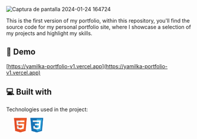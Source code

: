 

![Captura de pantalla 2024-01-24 164724](https://github.com/YamilkaHC/Yamilka-portfolio-v1/assets/83675050/e568b94d-50e8-4052-bedd-287e73bcf13c)

<p id="description">This is the first version of my portfolio, within this repository, you'll find the source code for my personal portfolio site, where I showcase a selection of my projects and highlight my skills.</p>

<h2>🚀 Demo</h2>

[https://yamilka-portfolio-v1.vercel.app](https://yamilka-portfolio-v1.vercel.app)

  
  
<h2>💻 Built with</h2>

Technologies used in the project:

<div style="padding-bottom: 30px">
  <img style="margin-left: 18px;" src="https://raw.githubusercontent.com/devicons/devicon/master/icons/html5/html5-original.svg" alt="html5" width="40" height="40">
    
<img src="https://raw.githubusercontent.com/devicons/devicon/master/icons/css3/css3-original.svg" alt="css3" width="40" height="40">
<div>
